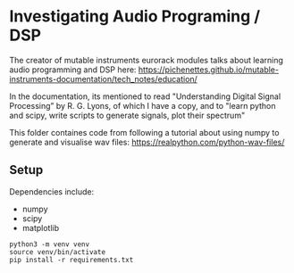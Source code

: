 # Investigating Audio Programing / DSP

The creator of mutable instruments eurorack modules talks about learning audio
programming and DSP here:
https://pichenettes.github.io/mutable-instruments-documentation/tech_notes/education/

In the documentation, its mentioned to read "Understanding Digital Signal
Processing” by R. G. Lyons, of which I have a copy, and to "learn python and
scipy, write scripts to generate signals, plot their spectrum"

This folder containes code from following a tutorial about using numpy to generate and visualise wav files: https://realpython.com/python-wav-files/

## Setup
Dependencies include:
- numpy
- scipy
- matplotlib

```
python3 -m venv venv
source venv/bin/activate
pip install -r requirements.txt
````

